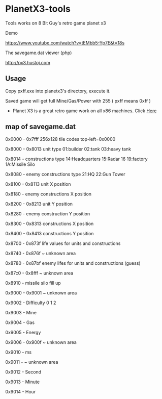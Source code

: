 # PlanetX3-tools
Tools works on 8 Bit Guy's retro game planet x3

Demo

https://www.youtube.com/watch?v=tEMbb5-Yp7E&t=18s

The savegame.dat viewer (php)

http://px3.hustoj.com


Usage
--

Copy pxff.exe into planetx3's directory, execute it.

Saved game will get full Mine/Gas/Power with 255 ( pxff means 0xff )


* Planet X3 is a great retro game work on all x86 machines. Click [Here](http://www.the8bitguy.com/product/planet-x3-for-ms-dos-computers/)


map of savegame.dat
--

0x0000 - 0x7fff  256x128 tile codes top-left=0x0000

0x8000 - 0x8013  unit type 01:builder 02:tank 03:heavy tank

0x8014 - constructions type 14:Headquarters 15:Radar 16 19:factory 1A:Missile Silo

0x8080 - enemy constructions type  21:HQ 22:Gun Tower

0x8100 - 0x8113  unit X position

0x8180 -         enemy constructions X position

0x8200 - 0x8213  unit Y position

0x8280 -         enemy construction Y position

0x8300 - 0x8313  constructions X position

0x8400 - 0x8413  constructions Y position

0x8700 - 0x873f  life values for units and constructions

0x8740 - 0x876f  ~ unknown area

0x8780 - 0x87bf  enemy lifes for units and constructions (guess)

0x87c0 - 0x8fff  ~ unknown area

0x8910 - missile silo fill up

0x9000 - 0x9001  ~ unknown area

0x9002 -           Difficulty 0 1 2

0x9003 -           Mine

0x9004 -           Gas

0x9005 -           Energy

0x9006 - 0x900f ~ unknown area

0x9010 -          ms

0x9011 -        ~ unknown area

0x9012 -          Second

0x9013 -          Minute

0x9014 -          Hour

